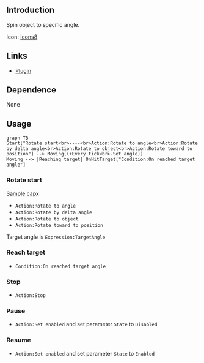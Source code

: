 ## Introduction

Spin object to specific angle.

Icon: [Icons8](https://icons8.com/)

## Links

- [Plugin](https://rexrainbow.github.io/C3RexDoc/repo/rex_rotateto.c3addon)

## Dependence

None

## Usage

```mermaid
graph TB
Start["Rotate start<br>----<br>Action:Rotate to angle<br>Action:Rotate by delta angle<br>Action:Rotate to object<br>Action:Rotate toward to position"] --> Moving((+Every tick<br>-Set angle))
Moving --> |Reaching target| OnHitTarget["Condition:On reached target angle"]
```

### Rotate start
[Sample capx](https://1drv.ms/u/s!Am5HlOzVf0kHl0FW4b_JRRBQogVM)

- `Action:Rotate to angle`
- `Action:Rotate by delta angle`
- `Action:Rotate to object` 
- `Action:Rotate toward to position`

Target angle is `Expression:TargetAngle`

### Reach target

- `Condition:On reached target angle`

### Stop

- `Action:Stop`

### Pause

- `Action:Set enabled` and set parameter  `State` to `Disabled`

### Resume

- `Action:Set enabled` and set parameter  `State` to `Enabled `